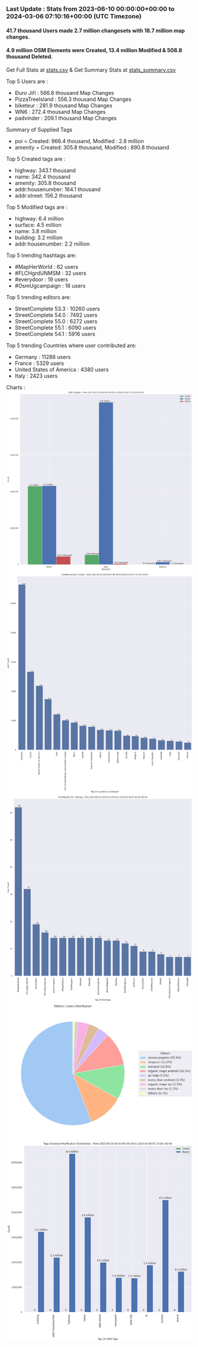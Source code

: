 ### Last Update : Stats from 2023-06-10 00:00:00+00:00 to 2024-03-06 07:10:16+00:00 (UTC Timezone)

#### 41.7 thousand Users made 2.7 million changesets with 18.7 million map changes.
#### 4.9 million OSM Elements were Created, 13.4 million Modified & 508.8 thousand Deleted.
Get Full Stats at [stats.csv](/stats/fieldmappers/Daily/stats.csv)
 & Get Summary Stats at [stats_summary.csv](/stats/fieldmappers/Daily/stats_summary.csv)

Top 5 Users are : 
- Đuro Jiří : 566.8 thousand Map Changes
- PizzaTreeIsland : 556.3 thousand Map Changes
- biketeur : 281.9 thousand Map Changes
- WN6 : 272.4 thousand Map Changes
- padvinder : 209.1 thousand Map Changes

Summary of Supplied Tags
- poi = Created: 966.4 thousand, Modified : 2.8 million
- amenity = Created: 305.8 thousand, Modified : 890.8 thousand


Top 5 Created tags are :
- highway: 343.1 thousand
- name: 342.4 thousand
- amenity: 305.8 thousand
- addr:housenumber: 164.1 thousand
- addr:street: 156.2 thousand


Top 5 Modified tags are :
- highway: 6.4 million
- surface: 4.5 million
- name: 3.8 million
- building: 3.2 million
- addr:housenumber: 2.2 million


Top 5 trending hashtags are:
- #MapHerWorld : 62 users
- #FLCHgrdUNMSM : 32 users
- #everydoor : 19 users
- #OsmUgcampaign : 16 users


Top 5 trending editors are:
- StreetComplete 53.3 : 10260 users
- StreetComplete 54.0 : 7492 users
- StreetComplete 55.0 : 6272 users
- StreetComplete 55.1 : 6090 users
- StreetComplete 54.1 : 5916 users


Top 5 trending Countries where user contributed are:
- Germany : 11288 users
- France : 5329 users
- United States of America : 4380 users
- Italy : 2423 users


 Charts : 
![Alt text](./stats_osm_changes.png) 
![Alt text](./stats_users_per_country.png) 
![Alt text](./stats_users_per_hashtag.png) 
![Alt text](./stats_editors_pie_chart.png) 
![Alt text](./stats_tags.png) 
